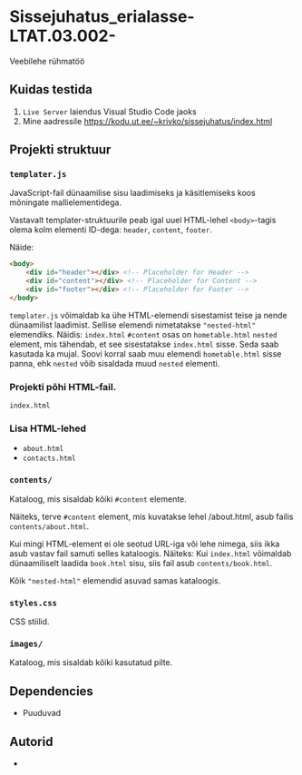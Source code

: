 # Sissejuhatus_erialasse-LTAT.03.002-
Veebilehe rühmatöö

## Kuidas testida
1. `Live Server` laiendus Visual Studio Code jaoks
2. Mine aadressile https://kodu.ut.ee/~krivko/sissejuhatus/index.html

## Projekti struktuur

### `templater.js`
JavaScript-fail dünaamilise sisu laadimiseks ja käsitlemiseks koos mõningate mallielementidega.

Vastavalt templater-struktuurile peab igal uuel HTML-lehel `<body>`-tagis olema kolm elementi ID-dega: `header`, `content`, `footer`.

Näide:
```html
<body>
    <div id="header"></div> <!-- Placeholder for Header -->
    <div id="content"></div> <!-- Placeholder for Content --> 
    <div id="footer"></div> <!-- Placeholder for Footer -->
</body>
```

`templater.js` võimaldab ka ühe HTML-elemendi sisestamist teise ja nende dünaamilist laadimist. Sellise elemendi nimetatakse `"nested-html"` elemendiks. Näidis:
`index.html` `#content` osas on `hometable.html` `nested` element, mis tähendab, et see sisestatakse `index.html` sisse. Seda saab kasutada ka mujal. Soovi korral saab muu elemendi `hometable.html` sisse panna, ehk `nested` võib sisaldada muud `nested` elementi.

### Projekti põhi HTML-fail.
`index.html`

### Lisa HTML-lehed
- `about.html`
- `contacts.html`

### `contents/`
Kataloog, mis sisaldab kõiki `#content` elemente.

Näiteks, terve `#content` element, mis kuvatakse lehel /about.html, asub failis `contents/about.html`.

Kui mingi HTML-element ei ole seotud URL-iga või lehe nimega, siis ikka asub vastav fail samuti selles kataloogis. Näiteks:
Kui `index.html` võimaldab dünaamiliselt laadida `book.html` sisu, siis fail asub `contents/book.html`.

Kõik `"nested-html"` elemendid asuvad samas kataloogis. 

### `styles.css`
CSS stiilid.

### `images/`
Kataloog, mis sisaldab kõiki kasutatud pilte.

## Dependencies
- Puuduvad

## Autorid
- 